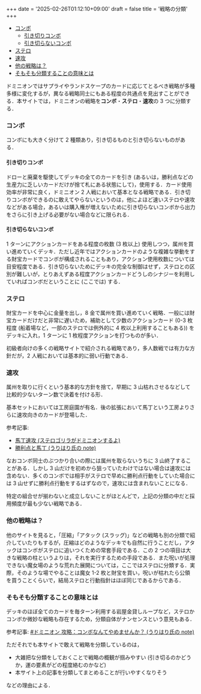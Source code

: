 +++
date = '2025-02-26T01:12:10+09:00'
draft = false
title = '戦略の分類'
+++
- [コンボ](#コンボ)
	- [引き切りコンボ](#引き切りコンボ)
	- [引き切らないコンボ](#引き切らないコンボ)
- [ステロ](#ステロ)
- [速攻](#速攻)
- [他の戦略は？](#他の戦略は)
- [そもそも分類することの意味とは](#そもそも分類することの意味とは)


ドミニオンではサプライやランドスケープのカードに応じてとるべき戦略が多種多様に変化するが，異なる戦略同士にもある程度の共通点を見出すことができる．本サイトでは，ドミニオンの戦略を**コンボ**・**ステロ**・**速攻**の 3 つに分類する．

### コンボ
コンボにも大きく分けて 2 種類あり，引き切るものと引き切らないものがある．

#### 引き切りコンボ
ドローと廃棄を駆使してデッキの全てのカードを引き (あるいは，勝利点などの生産力に乏しいカードだけが捨て札にある状態にして)，使用する．カード使用効率が非常に良く，ドミニオン 2 人戦において基本となる戦略である．引き切りコンボができるのに敢えてやらないというのは，他によほど速いステロや速攻などがある場合，あるいは購入権が増えないために引き切らないコンボから出力をさらに引き上げる必要がない場合などに限られる．

#### 引き切らないコンボ
1 ターンにアクションカードをある程度の枚数 (3 枚以上) 使用しつつ，属州を買い進めていくデッキ．ただし近年ではアクションカードのような複雑な挙動をする財宝カードでコンボが構成されることもあり，アクション使用枚数については目安程度である．引き切らないためにデッキの完全な制御はせず，ステロとの区別が難しいが，とりあえずある程度アクションカードどうしのシナジーを利用していればコンボだということに (ここでは) する．

### ステロ
財宝カードを中心に金量を出し，8 金で属州を買い進めていく戦略．一般には財宝カードだけだと非常に遅いため，補助として少数のアクションカード (0-3 枚程度 (船着場など，一部のステロでは例外的に 4 枚以上利用することもある)) をデッキに入れ，1 ターンに 1 枚程度アクションを打つものが多い．

初級者向けの多くの戦略サイトで紹介される戦略であり，多人数戦では有力な方針だが，2 人戦においては基本的に弱い行動である．

### 速攻
属州を取りに行くという基本的な方針を捨て，早期に 3 山枯れさせるなどして比較的少ないターン数で決着を付ける形．

基本セットにおいては工房庭園が有名．後の拡張において馬丁という工房よりさらに速攻向きのカードが登場した．

参考記事:
* [馬丁速攻 (ステロゴリラがドミニオンするよ)](https://kpdm.hatenablog.com/entry/groomvictory)
* [勝利点と馬丁 (うりはり氏の note)](https://note.com/urihari/n/n7a2cc7e32d7d)

なおコンボ同士のぶつかり合いの際には属州を取らないうちに 3 山終了することがある．しかし 3 山だけを初めから狙っていたわけではない場合は速攻には含めない．多くのコンボでは相手がステロで早めに勝利点行動をしていた場合には 3 山せずに勝利点行動をするはずなので，速攻には含まれないことになる．

特定の組合せが揃わないと成立しないことがほとんどで，上記の分類の中だと採用頻度が最も少ない戦略である．

### 他の戦略は？
他のサイトを見ると，「圧縮」「アタック (スラッグ)」などの戦略も別の分類で紹介していたりもするが，圧縮はどのようなデッキでも自然に行うことだし，アタックはコンボがステロに追いつくための常套手段である．この 2 つの項目は大きな戦略の柱というよりは，それを実行するための手段である．また呪いが処理できない魔女場のような荒れた展開については，ここではステロに分類する．実際，そのような場でやることは魔女 1-2 枚と財宝を買い，呪いが枯れたら公領を買うことくらいで，結局ステロと行動指針はほぼ同じであるからである．

### そもそも分類することの意味とは
デッキのほぼ全てのカードを毎ターン利用する岩屋金貸しループなど，ステロかコンボか微妙な戦略も存在するため，分類自体がナンセンスという意見もある．

参考記事:
[#ドミニオン 攻略：コンボなんてやめませんか？ (うりはり氏の note)](https://note.com/urihari/n/nf2f886e06e14)

ただそれでも本サイトで敢えて戦略を分類しているのは，

* 大雑把な分類をしておくことで戦略の概観が掴みやすい (引き切るのかどうか，運の要素がどの程度絡むのかなど)
* 本サイト上の記事を分類してまとめることが行いやすくなりそう

などの理由による．
